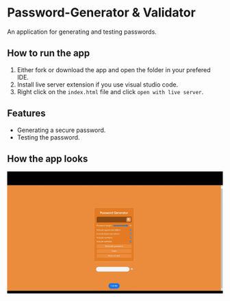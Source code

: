 # Password-Generator & Validator
An application for generating and testing passwords.

 ## How to run the app
   1. Either fork or download the app and open the folder in your prefered IDE.
   2. Install live server extension if you use visual studio code.
   3. Right click on the `index.html` file and click `open with live server`.
   
 ## Features
 - Generating a secure password.
 - Testing the password.
 
 ## How the app looks
![alt text](https://github.com/PinkFlamingoz/Password-Generator-Validator/blob/main/ezgif-2-2ee21c51e0.gif)
